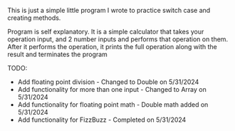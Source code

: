 This is just a simple little program I wrote to practice switch case and creating methods.

Program is self explanatory.  It is a simple calculator that takes your operation input, and 2 number inputs and performs that operation on them.  After it performs the operation, it prints the full operation along with the result and terminates the program

TODO:
- Add floating point division - Changed to Double on 5/31/2024
- Add functionality for more than one input - Changed to Array on 5/31/2024
- Add functionality for floating point math - Double math added on 5/31/2024
- Add functionality for FizzBuzz - Completed on 5/31/2024
